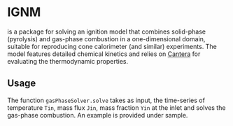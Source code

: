 # IGNM 
is a package for solving an ignition model that combines solid-phase (pyrolysis) and gas-phase combustion in a one-dimensional domain, suitable for reproducing cone calorimeter (and similar) experiments. The model features detailed chemical kinetics and relies on [Cantera](https://cantera.org) for evaluating the thermodynamic properties.

## Usage
The function `gasPhaseSolver.solve` takes as input, the time-series of temperature `Tin`, mass flux `Jin`, mass fraction `Yin` at the inlet and solves the gas-phase combustion. An example is provided under sample.